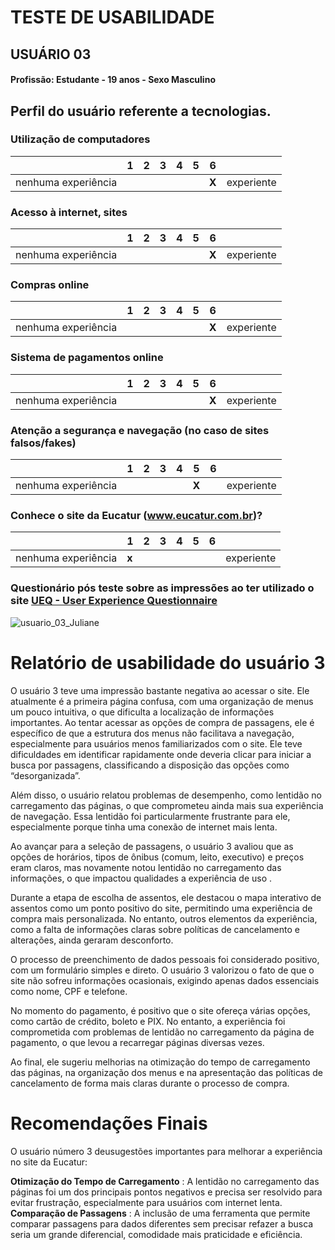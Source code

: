 # TESTE DE USABILIDADE
## USUÁRIO 03

#### Profissão: Estudante - 19 anos - Sexo Masculino

## Perfil do usuário referente a tecnologias.

### Utilização de computadores
| | 1 | 2 | 3 | 4 | 5 | 6 | |
| --- | --- | --- | --- | --- | --- | --- | --- |
| nenhuma experiência | | | | | | **X** | experiente |

### Acesso à internet, sites
| | 1 | 2 | 3 | 4 | 5 | 6 | |
| --- | --- | --- | --- | --- | --- | --- | --- |
| nenhuma experiência | | | | | | **X** | experiente |


### Compras online
| | 1 | 2 | 3 | 4 | 5 | 6 | |
| --- | --- | --- | --- | --- | --- | --- | --- |
| nenhuma experiência | | | | | | **X** | experiente |


### Sistema de pagamentos online
| | 1 | 2 | 3 | 4 | 5 | 6 | |
| --- | --- | --- | --- | --- | --- | --- | --- |
| nenhuma experiência | | | | | | **X** | experiente |

### Atenção a segurança e navegação (no caso de sites falsos/fakes)
| | 1 | 2 | 3 | 4 | 5 | 6 | |
| --- | --- | --- | --- | --- | --- | --- | --- |
| nenhuma experiência | | | | | **X** | | experiente |

### Conhece o site da Eucatur (www.eucatur.com.br)?
|                       | 1 | 2 | 3 | 4 | 5  | 6  |                      |
| --------------------- |---|---|---|---|----|----|---------------------- |
| nenhuma experiência   | **x**  |  |   |   |    |    | experiente            |


### Questionário pós teste sobre as impressões ao ter utilizado o site [UEQ - User Experience Questionnaire](https://www.ueq-online.org/)
![usuario_03_Juliane](https://github.com/user-attachments/assets/bd2fb7a9-56b3-4c13-8ec8-23a0ed8bcc4e)

# Relatório de usabilidade do usuário 3 
O usuário 3 teve uma impressão bastante negativa ao acessar o site. Ele atualmente é a primeira página confusa, com uma organização de menus um pouco intuitiva, o que dificulta a localização de informações importantes. Ao tentar acessar as opções de compra de passagens, ele é específico de que a estrutura dos menus não facilitava a navegação, especialmente para usuários menos familiarizados com o site. Ele teve dificuldades em identificar rapidamente onde deveria clicar para iniciar a busca por passagens, classificando a disposição das opções como “desorganizada”.

Além disso, o usuário relatou problemas de desempenho, como lentidão no carregamento das páginas, o que comprometeu ainda mais sua experiência de navegação. Essa lentidão foi particularmente frustrante para ele, especialmente porque tinha uma conexão de internet mais lenta.

Ao avançar para a seleção de passagens, o usuário 3 avaliou que as opções de horários, tipos de ônibus (comum, leito, executivo) e preços eram claros, mas novamente notou lentidão no carregamento das informações, o que impactou qualidades a experiência de uso .

Durante a etapa de escolha de assentos, ele destacou o mapa interativo de assentos como um ponto positivo do site, permitindo uma experiência de compra mais personalizada. No entanto, outros elementos da experiência, como a falta de informações claras sobre políticas de cancelamento e alterações, ainda geraram desconforto.

O processo de preenchimento de dados pessoais foi considerado positivo, com um formulário simples e direto. O usuário 3 valorizou o fato de que o site não sofreu informações ocasionais, exigindo apenas dados essenciais como nome, CPF e telefone.

No momento do pagamento, é positivo que o site ofereça várias opções, como cartão de crédito, boleto e PIX. No entanto, a experiência foi comprometida com problemas de lentidão no carregamento da página de pagamento, o que levou a recarregar páginas diversas vezes.

Ao final, ele sugeriu melhorias na otimização do tempo de carregamento das páginas, na organização dos menus e na apresentação das políticas de cancelamento de forma mais claras durante o processo de compra.

# Recomendações Finais
O usuário número 3 deusugestões importantes para melhorar a experiência no site da Eucatur:

**Otimização do Tempo de Carregamento** : A lentidão no carregamento das páginas foi um dos principais pontos negativos e precisa ser resolvido para evitar frustração, especialmente para usuários com internet lenta.
**Comparação de Passagens** : A inclusão de uma ferramenta que permite comparar passagens para dados diferentes sem precisar refazer a busca seria um grande diferencial, comodidade mais praticidade e eficiência.
